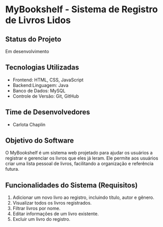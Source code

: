 # MyBookshelf - Sistema de Registro de Livros Lidos

## Status do Projeto
Em desenvolvimento

## Tecnologias Utilizadas
- Frontend: HTML, CSS, JavaScript
- Backend:Linguagem: Java
- Banco de Dados: MySQL
- Controle de Versão: Git, GitHub

## Time de Desenvolvedores
- Carlota Chaplin

## Objetivo do Software
O MyBookshelf é um sistema web projetado para ajudar os usuários a registrar e gerenciar os livros que eles já leram. Ele permite aos usuários criar uma lista pessoal de livros, facilitando a organização e referência futura.

## Funcionalidades do Sistema (Requisitos)
1. Adicionar um novo livro ao registro, incluindo título, autor e gênero.
2. Visualizar todos os livros registrados.
3. Filtrar livros por nome.
4. Editar informações de um livro existente.
5. Excluir um livro do registro.
